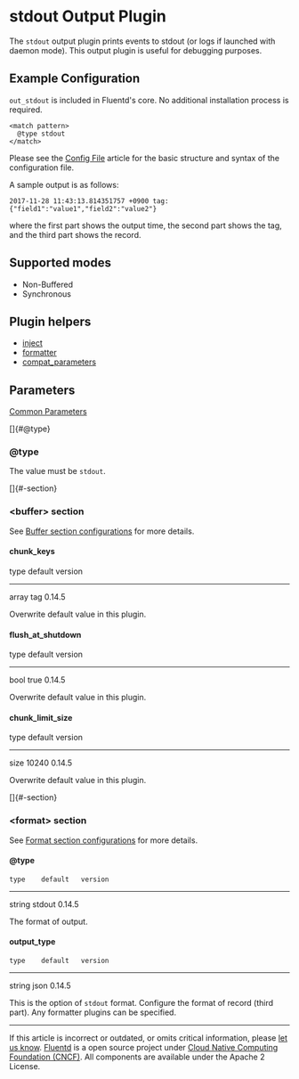 # stdout Output Plugin

The `stdout` output plugin prints events to stdout (or logs if launched
with daemon mode). This output plugin is useful for debugging purposes.


## Example Configuration

`out_stdout` is included in Fluentd's core. No additional installation
process is required.

``` {.CodeRay}
<match pattern>
  @type stdout
</match>
```

Please see the [Config File](/articles/config-file.md) article for the basic
structure and syntax of the configuration file.

A sample output is as follows:

``` {.CodeRay}
2017-11-28 11:43:13.814351757 +0900 tag: {"field1":"value1","field2":"value2"}
```

where the first part shows the output time, the second part shows the
tag, and the third part shows the record.


Supported modes
---------------

-   Non-Buffered
-   Synchronous


Plugin helpers
--------------

-   [inject](/articles/api-plugin-helper-inject.md)
-   [formatter](/articles/api-plugin-helper-formatter.md)
-   [compat\_parameters](/articles/api-plugin-helper-compat_parameters.md)


Parameters
----------

[Common Parameters](/articles/plugin-common-parameters.md)

[]{#@type}

### \@type

The value must be `stdout`.

[]{#<buffer>-section}

### \<buffer\> section

See [Buffer section configurations](/articles/buffer-section.md) for more details.

#### chunk\_keys

   type    default   version
  ------- --------- ---------
   array     tag     0.14.5

Overwrite default value in this plugin.

#### flush\_at\_shutdown

   type   default   version
  ------ --------- ---------
   bool    true     0.14.5

Overwrite default value in this plugin.

#### chunk\_limit\_size

   type   default   version
  ------ --------- ---------
   size    10240    0.14.5

Overwrite default value in this plugin.

[]{#<format>-section}

### \<format\> section

See [Format section configurations](/articles/format-section.md) for more details.

#### \@type

    type    default   version
  -------- --------- ---------
   string   stdout    0.14.5

The format of output.

#### output\_type

    type    default   version
  -------- --------- ---------
   string    json     0.14.5

This is the option of `stdout` format. Configure the format of record
(third part). Any formatter plugins can be specified.


------------------------------------------------------------------------

If this article is incorrect or outdated, or omits critical information,
please [let us know](https://github.com/fluent/fluentd-docs/issues?state=open).
[Fluentd](http://www.fluentd.org/) is a open source project under [Cloud
Native Computing Foundation (CNCF)](https://cncf.io/). All components
are available under the Apache 2 License.
